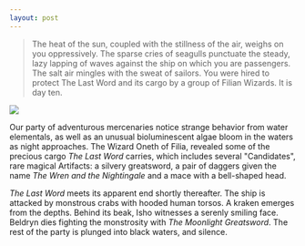```yaml
---
layout: post
---
```

<blockquote>
    The heat of the sun, coupled with the 
    stillness of the air, weighs on you 
    oppressively. The sparse cries of seagulls 
    punctuate the steady, lazy lapping of waves 
    against the ship on which you are passengers. 
    The salt air mingles with the sweat of sailors. 
    You were hired to protect The Last Word and its 
    cargo by a group of Filian Wizards. It is day ten.
</blockquote>

<image src="{{ site.url }}/assets/images/kraken.jpg"></image>

Our party of adventurous mercenaries notice strange
behavior from water elementals, as well as an unusual
bioluminescent algae bloom in the waters as night approaches.
The Wizard Oneth of Filia, revealed some of the precious cargo
<em>The Last Word</em> carries, which includes several "Candidates", rare magical Artifacts: a silvery greatsword, a pair of daggers
given the name <em>The Wren and the Nightingale</em> and a mace 
with a bell-shaped head.

<em>The Last Word</em> meets its apparent end shortly thereafter. 
The ship is attacked by monstrous crabs with hooded human torsos. A kraken emerges from the depths. Behind its beak, Isho witnesses a serenly smiling face. Beldryn dies fighting the monstrosity with <em>The Moonlight Greatsword</em>. The rest of the party is plunged into black waters, and silence.

